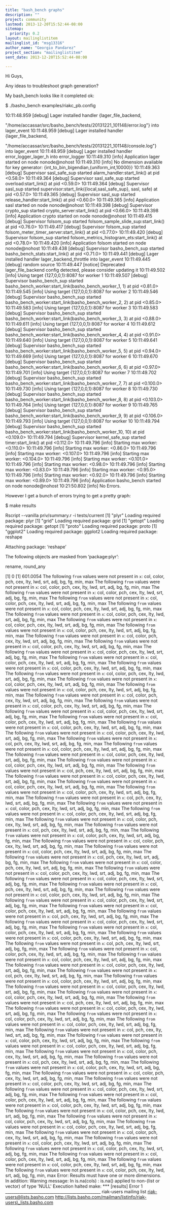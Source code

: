 ```yaml
---
title: "bash_bench graphs"
description: ""
project: community
lastmod: 2013-12-20T15:52:44-08:00
sitemap:
  priority: 0.2
layout: mailinglistitem
mailinglist_id: "msg13316"
author_name: "Georgio Pandarez"
project_section: "mailinglistitem"
sent_date: 2013-12-20T15:52:44-08:00

---
```



Hi Guys,

Any ideas to troubleshoot graph generation?

My bash\_bench looks like it completed ok:

$ ./basho\_bench
examples/riakc\_pb.config

10:11:48.959 [debug] Lager installed handler {lager\_file\_backend,

"/home/accassar/src/basho\_bench/tests/20131221\_101148/error.log"} into
lager\_event
10:11:48.959 [debug] Lager installed handler {lager\_file\_backend,

"/home/accassar/src/basho\_bench/tests/20131221\_101148/console.log"} into
lager\_event
10:11:48.959 [debug] Lager installed handler error\_logger\_lager\_h into
error\_logger
10:11:49.310 [info] Application lager started on node nonode@nohost
10:11:49.310 [info] No dimension available for key generator:
{int\_to\_bin\_bigendian,{uniform\_int,10000}}
10:11:49.363 [debug] Supervisor sasl\_safe\_sup started
alarm\_handler:start\_link() at pid <0.58.0>
10:11:49.364 [debug] Supervisor sasl\_safe\_sup started overload:start\_link()
at pid <0.59.0>
10:11:49.364 [debug] Supervisor sasl\_sup started
supervisor:start\_link({local,sasl\_safe\_sup}, sasl, safe) at pid <0.57.0>
10:11:49.365 [debug] Supervisor sasl\_sup started
release\_handler:start\_link() at pid <0.60.0>
10:11:49.365 [info] Application sasl started on node nonode@nohost
10:11:49.398 [debug] Supervisor crypto\_sup started
crypto\_server:start\_link() at pid <0.66.0>
10:11:49.398 [info] Application crypto started on node nonode@nohost
10:11:49.415 [debug] Supervisor folsom\_sup started
folsom\_sample\_slide\_sup:start\_link() at pid <0.76.0>
10:11:49.417 [debug] Supervisor folsom\_sup started
folsom\_meter\_timer\_server:start\_link() at pid <0.77.0>
10:11:49.420 [debug] Supervisor folsom\_sup started
folsom\_metrics\_histogram\_ets:start\_link() at pid <0.78.0>
10:11:49.420 [info] Application folsom started on node nonode@nohost
10:11:49.438 [debug] Supervisor basho\_bench\_sup started
basho\_bench\_stats:start\_link() at pid <0.71.0>
10:11:49.441 [debug] Lager installed handler lager\_backend\_throttle into
lager\_event
10:11:49.445 [debug] random source
10:11:49.447 [notice] Deprecated lager\_file\_backend config detected, please
consider updating it
10:11:49.502 [info] Using target {127,0,0,1}:8087 for worker 1
10:11:49.507 [debug] Supervisor basho\_bench\_sup started
basho\_bench\_worker:start\_link(basho\_bench\_worker\_1, 1) at pid <0.81.0>
10:11:49.545 [info] Using target {127,0,0,1}:8087 for worker 2
10:11:49.546 [debug] Supervisor basho\_bench\_sup started
basho\_bench\_worker:start\_link(basho\_bench\_worker\_2, 2) at pid <0.85.0>
10:11:49.583 [info] Using target {127,0,0,1}:8087 for worker 3
10:11:49.583 [debug] Supervisor basho\_bench\_sup started
basho\_bench\_worker:start\_link(basho\_bench\_worker\_3, 3) at pid <0.88.0>
10:11:49.611 [info] Using target {127,0,0,1}:8087 for worker 4
10:11:49.612 [debug] Supervisor basho\_bench\_sup started
basho\_bench\_worker:start\_link(basho\_bench\_worker\_4, 4) at pid <0.91.0>
10:11:49.640 [info] Using target {127,0,0,1}:8087 for worker 5
10:11:49.641 [debug] Supervisor basho\_bench\_sup started
basho\_bench\_worker:start\_link(basho\_bench\_worker\_5, 5) at pid <0.94.0>
10:11:49.669 [info] Using target {127,0,0,1}:8087 for worker 6
10:11:49.670 [debug] Supervisor basho\_bench\_sup started
basho\_bench\_worker:start\_link(basho\_bench\_worker\_6, 6) at pid <0.97.0>
10:11:49.701 [info] Using target {127,0,0,1}:8087 for worker 7
10:11:49.702 [debug] Supervisor basho\_bench\_sup started
basho\_bench\_worker:start\_link(basho\_bench\_worker\_7, 7) at pid <0.100.0>
10:11:49.730 [info] Using target {127,0,0,1}:8087 for worker 8
10:11:49.730 [debug] Supervisor basho\_bench\_sup started
basho\_bench\_worker:start\_link(basho\_bench\_worker\_8, 8) at pid <0.103.0>
10:11:49.764 [info] Using target {127,0,0,1}:8087 for worker 9
10:11:49.765 [debug] Supervisor basho\_bench\_sup started
basho\_bench\_worker:start\_link(basho\_bench\_worker\_9, 9) at pid <0.106.0>
10:11:49.793 [info] Using target {127,0,0,1}:8087 for worker 10
10:11:49.794 [debug] Supervisor basho\_bench\_sup started
basho\_bench\_worker:start\_link(basho\_bench\_worker\_10, 10) at pid <0.109.0>
10:11:49.794 [debug] Supervisor kernel\_safe\_sup started timer:start\_link()
at pid <0.112.0>
10:11:49.796 [info] Starting max worker: <0.110.0>
10:11:49.796 [info] Starting max worker: <0.86.0>
10:11:49.796 [info] Starting max worker: <0.107.0>
10:11:49.796 [info] Starting max worker: <0.104.0>
10:11:49.796 [info] Starting max worker: <0.101.0>
10:11:49.796 [info] Starting max worker: <0.98.0>
10:11:49.796 [info] Starting max worker: <0.83.0>
10:11:49.796 [info] Starting max worker: <0.95.0>
10:11:49.796 [info] Starting max worker: <0.92.0>
10:11:49.796 [info] Starting max worker: <0.89.0>
10:11:49.796 [info] Application basho\_bench started on node nonode@nohost
10:21:50.802 [info] No Errors.

However I get a bunch of errors trying to get a pretty graph:

$ make
results

Rscript --vanilla priv/summary.r -i tests/current
[1] "plyr"
Loading required package: plyr
[1] "grid"
Loading required package: grid
[1] "getopt"
Loading required package: getopt
[1] "proto"
Loading required package: proto
[1] "ggplot2"
Loading required package: ggplot2
Loading required package: reshape

Attaching package: ‘reshape’

The following objects are masked from ‘package:plyr’:

 rename, round\_any

[1] 0
[1] 601.0054
The following `from` values were not present in `x`: col, color, pch, cex,
lty, lwd, srt, adj, bg, fg, min, max
The following `from` values were not present in `x`: col, color, pch, cex,
lty, lwd, srt, adj, bg, fg, min, max
The following `from` values were not present in `x`: col, color, pch, cex,
lty, lwd, srt, adj, bg, fg, min, max
The following `from` values were not present in `x`: col, color, pch, cex,
lty, lwd, srt, adj, bg, fg, min, max
The following `from` values were not present in `x`: col, color, pch, cex,
lty, lwd, srt, adj, bg, fg, min, max
The following `from` values were not present in `x`: col, color, pch, cex,
lty, lwd, srt, adj, bg, fg, min, max
The following `from` values were not present in `x`: col, color, pch, cex,
lty, lwd, srt, adj, bg, fg, min, max
The following `from` values were not present in `x`: col, color, pch, cex,
lty, lwd, srt, adj, bg, fg, min, max
The following `from` values were not present in `x`: col, color, pch, cex,
lty, lwd, srt, adj, bg, fg, min, max
The following `from` values were not present in `x`: col, color, pch, cex,
lty, lwd, srt, adj, bg, fg, min, max
The following `from` values were not present in `x`: col, color, pch, cex,
lty, lwd, srt, adj, bg, fg, min, max
The following `from` values were not present in `x`: col, color, pch, cex,
lty, lwd, srt, adj, bg, fg, min, max
The following `from` values were not present in `x`: col, color, pch, cex,
lty, lwd, srt, adj, bg, fg, min, max
The following `from` values were not present in `x`: col, color, pch, cex,
lty, lwd, srt, adj, bg, fg, min, max
The following `from` values were not present in `x`: col, color, pch, cex,
lty, lwd, srt, adj, bg, fg, min, max
The following `from` values were not present in `x`: col, color, pch, cex,
lty, lwd, srt, adj, bg, fg, min, max
The following `from` values were not present in `x`: col, color, pch, cex,
lty, lwd, srt, adj, bg, fg, min, max
The following `from` values were not present in `x`: col, color, pch, cex,
lty, lwd, srt, adj, bg, fg, min, max
The following `from` values were not present in `x`: col, color, pch, cex,
lty, lwd, srt, adj, bg, fg, min, max
The following `from` values were not present in `x`: col, color, pch, cex,
lty, lwd, srt, adj, bg, fg, min, max
The following `from` values were not present in `x`: col, color, pch, cex,
lty, lwd, srt, adj, bg, fg, min, max
The following `from` values were not present in `x`: col, color, pch, cex,
lty, lwd, srt, adj, bg, fg, min, max
The following `from` values were not present in `x`: col, pch, cex, lty,
lwd, srt, adj, bg, fg, min, max
The following `from` values were not present in `x`: col, color, pch, cex,
lty, lwd, srt, adj, bg, fg, min, max
The following `from` values were not present in `x`: col, color, pch, cex,
lty, lwd, srt, adj, bg, fg, min, max
The following `from` values were not present in `x`: col, color, pch, cex,
lty, lwd, srt, adj, bg, fg, min, max
The following `from` values were not present in `x`: col, pch, cex, lty,
lwd, srt, adj, bg, fg, min, max
The following `from` values were not present in `x`: col, color, pch, cex,
lty, lwd, srt, adj, bg, fg, min, max
The following `from` values were not present in `x`: col, color, pch, cex,
lty, lwd, srt, adj, bg, fg, min, max
The following `from` values were not present in `x`: col, color, pch, cex,
lty, lwd, srt, adj, bg, fg, min, max
The following `from` values were not present in `x`: col, pch, cex, lty,
lwd, srt, adj, bg, fg, min, max
The following `from` values were not present in `x`: col, color, pch, cex,
lty, lwd, srt, adj, bg, fg, min, max
The following `from` values were not present in `x`: col, color, pch, cex,
lty, lwd, srt, adj, bg, fg, min, max
The following `from` values were not present in `x`: col, color, pch, cex,
lty, lwd, srt, adj, bg, fg, min, max
The following `from` values were not present in `x`: col, pch, cex, lty,
lwd, srt, adj, bg, fg, min, max
The following `from` values were not present in `x`: col, color, pch, cex,
lty, lwd, srt, adj, bg, fg, min, max
The following `from` values were not present in `x`: col, color, pch, cex,
lty, lwd, srt, adj, bg, fg, min, max
The following `from` values were not present in `x`: col, color, pch, cex,
lty, lwd, srt, adj, bg, fg, min, max
The following `from` values were not present in `x`: col, pch, cex, lty,
lwd, srt, adj, bg, fg, min, max
The following `from` values were not present in `x`: col, color, pch, cex,
lty, lwd, srt, adj, bg, fg, min, max
The following `from` values were not present in `x`: col, color, pch, cex,
lty, lwd, srt, adj, bg, fg, min, max
The following `from` values were not present in `x`: col, color, pch, cex,
lty, lwd, srt, adj, bg, fg, min, max
The following `from` values were not present in `x`: col, pch, cex, lty,
lwd, srt, adj, bg, fg, min, max
The following `from` values were not present in `x`: col, color, pch, cex,
lty, lwd, srt, adj, bg, fg, min, max
The following `from` values were not present in `x`: col, color, pch, cex,
lty, lwd, srt, adj, bg, fg, min, max
The following `from` values were not present in `x`: col, color, pch, cex,
lty, lwd, srt, adj, bg, fg, min, max
The following `from` values were not present in `x`: col, pch, cex, lty,
lwd, srt, adj, bg, fg, min, max
The following `from` values were not present in `x`: col, color, pch, cex,
lty, lwd, srt, adj, bg, fg, min, max
The following `from` values were not present in `x`: col, color, pch, cex,
lty, lwd, srt, adj, bg, fg, min, max
The following `from` values were not present in `x`: col, color, pch, cex,
lty, lwd, srt, adj, bg, fg, min, max
The following `from` values were not present in `x`: col, pch, cex, lty,
lwd, srt, adj, bg, fg, min, max
The following `from` values were not present in `x`: col, color, pch, cex,
lty, lwd, srt, adj, bg, fg, min, max
The following `from` values were not present in `x`: col, color, pch, cex,
lty, lwd, srt, adj, bg, fg, min, max
The following `from` values were not present in `x`: col, color, pch, cex,
lty, lwd, srt, adj, bg, fg, min, max
The following `from` values were not present in `x`: col, pch, cex, lty,
lwd, srt, adj, bg, fg, min, max
The following `from` values were not present in `x`: col, color, pch, cex,
lty, lwd, srt, adj, bg, fg, min, max
The following `from` values were not present in `x`: col, color, pch, cex,
lty, lwd, srt, adj, bg, fg, min, max
The following `from` values were not present in `x`: col, color, pch, cex,
lty, lwd, srt, adj, bg, fg, min, max
The following `from` values were not present in `x`: col, pch, cex, lty,
lwd, srt, adj, bg, fg, min, max
The following `from` values were not present in `x`: col, color, pch, cex,
lty, lwd, srt, adj, bg, fg, min, max
The following `from` values were not present in `x`: col, color, pch, cex,
lty, lwd, srt, adj, bg, fg, min, max
The following `from` values were not present in `x`: col, color, pch, cex,
lty, lwd, srt, adj, bg, fg, min, max
The following `from` values were not present in `x`: col, pch, cex, lty,
lwd, srt, adj, bg, fg, min, max
The following `from` values were not present in `x`: col, color, pch, cex,
lty, lwd, srt, adj, bg, fg, min, max
The following `from` values were not present in `x`: col, color, pch, cex,
lty, lwd, srt, adj, bg, fg, min, max
The following `from` values were not present in `x`: col, color, pch, cex,
lty, lwd, srt, adj, bg, fg, min, max
The following `from` values were not present in `x`: col, pch, cex, lty,
lwd, srt, adj, bg, fg, min, max
The following `from` values were not present in `x`: col, color, pch, cex,
lty, lwd, srt, adj, bg, fg, min, max
The following `from` values were not present in `x`: col, color, pch, cex,
lty, lwd, srt, adj, bg, fg, min, max
The following `from` values were not present in `x`: col, color, pch, cex,
lty, lwd, srt, adj, bg, fg, min, max
The following `from` values were not present in `x`: col, color, pch, cex,
lty, lwd, srt, adj, bg, fg, min, max
The following `from` values were not present in `x`: col, color, pch, cex,
lty, lwd, srt, adj, bg, fg, min, max
The following `from` values were not present in `x`: col, color, pch, cex,
lty, lwd, srt, adj, bg, fg, min, max
The following `from` values were not present in `x`: col, color, pch, cex,
lty, lwd, srt, adj, bg, fg, min, max
The following `from` values were not present in `x`: col, color, pch, cex,
lty, lwd, srt, adj, bg, fg, min, max
The following `from` values were not present in `x`: col, color, pch, cex,
lty, lwd, srt, adj, bg, fg, min, max
The following `from` values were not present in `x`: col, color, pch, cex,
lty, lwd, srt, adj, bg, fg, min, max
The following `from` values were not present in `x`: col, color, pch, cex,
lty, lwd, srt, adj, bg, fg, min, max
The following `from` values were not present in `x`: col, color, pch, cex,
lty, lwd, srt, adj, bg, fg, min, max
The following `from` values were not present in `x`: col, color, pch, cex,
lty, lwd, srt, adj, bg, fg, min, max
The following `from` values were not present in `x`: col, color, pch, cex,
lty, lwd, srt, adj, bg, fg, min, max
The following `from` values were not present in `x`: col, color, pch, cex,
lty, lwd, srt, adj, bg, fg, min, max
Error: Results must have one or more dimensions.
In addition: Warning message:
In is.na(cols) : is.na() applied to non-(list or vector) of type 'NULL'
Execution halted
make: \*\*\* [results] Error 1
\_\_\_\_\_\_\_\_\_\_\_\_\_\_\_\_\_\_\_\_\_\_\_\_\_\_\_\_\_\_\_\_\_\_\_\_\_\_\_\_\_\_\_\_\_\_\_
riak-users mailing list
riak-users@lists.basho.com
http://lists.basho.com/mailman/listinfo/riak-users\_lists.basho.com

